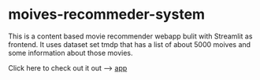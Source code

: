 # moives-recommeder-system
This is a content based movie recommender webapp bulit with Streamlit as frontend.
It uses dataset set tmdp that has a list of about 5000 moives and some information about those movies.

Click here to check out it out --> [app](https://movies-recommender-webapp.herokuapp.com/)
